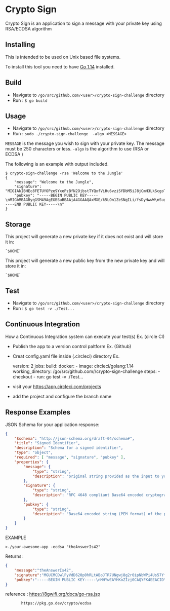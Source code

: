 Crypto Sign
===========

Crypto Sign is an application to sign a message with your private key using RSA/ECDSA algorithm

Installing
----------

This is intended to be used on Unix based file systems.

To install this tool you need to have [Go 1.14][go] installed.

[go]: https://golang.org/


Build
-----
 - Navigate to `/go/src/github.com/<user>/crypto-sign-challenge` directory
 - Run :
        `$ go build`


Usage
-----
 - Navigate to `/go/src/github.com/<user>/crypto-sign-challenge` directory
 - Run :
         `sudo ./crypto-sign-challenge  -algo <MESSAGE>` 

`MESSAGE` is the message you wish to sign with your private key.  The message
must be 250 characters or less. 
`-algo` is the algorithm to use (RSA or ECDSA )

The following is an example with output included.

```
$ crypto-sign-challenge -rsa 'Welcome to the Jungle'
{
    "message": "Welcome to the Jungle",
    "signature": "MIGIAkIBHEc8FETUYOPze9YxePzBfN2OjbstTYQxfViHu6vziSfDbM5iJ8jCmH3LkScgoTNCRBAMBY407jDC/fYq88iN22cCQgCmytbObfzxtHWHpcYFvOb3PHHDKlv+rtAZJ/+AdxBvihjY/xRDi1PH8GhyEgzW7xzJ1KF7BhqmeMwH9pXUCx6JiA==",
    "pubkey": "-----BEGIN PUBLIC KEY-----\nMIGbMBAGByqGSM49AgEGBSuBBAAjA4GGAAQAxMXE/k5LOn1ZeSNgILi/fsDyHwwW\nSugmEndN786laNFUJ0Ulzit1FumnY71Op7Gwuqrv+YoqrEwpHtpnV8mLgvEBr9sX\ncNatfZzPtjOLpHzkVfLSCX94E7uNUZx13eigwugCsR87rn94CLRU3GDbLnLO6W4f\n12FkAhynQpvqaWNKpn8=\n-----END PUBLIC KEY-----\n"
}
```

Storage
-------

This project will generate a new private key if it does not exist and will store
it in:

    `$HOME`
    
This project will generate a new public key from the new private key and will store
it in:

    `$HOME` 

Test
-------
- Navigate to `/go/src/github.com/<user>/crypto-sign-challenge` directory
- Run :
       `$ go test -v ./Test...`


Continuous Integration 
-------

How a Continuous Integration system can execute your test(s) Ex. (circle CI)

- Publish the app to a version control paltform Ex. (Github)
- Creat config.yaml file inside (.circleci) directory Ex.

    version: 2
    jobs:
    build:
    docker:
      - image: circleci/golang:1.14
    working_directory: /go/src/github.com/<user>/crypto-sign-challenge
    steps:
      - checkout
      - run: go test -v ./Test...

- visit your https://app.circleci.com/projects 
- add the project and configure the branch name 



Response Examples
---------------------

JSON Schema for your application response:

```json
{
    "$schema": "http://json-schema.org/draft-04/schema#",
    "title": "Signed Identifier",
    "description": "Schema for a signed identifier",
    "type": "object",
    "required": [ "message", "signature", "pubkey" ],
    "properties": {
        "message": {
            "type": "string",
            "description": "original string provided as the input to your app"
        },
        "signature": {
            "type": "string",
            "description": "RFC 4648 compliant Base64 encoded cryptographic signature of the input, calculated using the private key and the SHA256 digest of the input"
        },
        "pubkey": {
            "type": "string",
            "description": "Base64 encoded string (PEM format) of the public key generated from the private key used to create the digital signature"
        }
    }
}
```


EXAMPLE

```
>./your-awesome-app -ecdsa "theAnswerIs42"
```

Returns:

```json
{
    "message":"theAnswerIs42",
    "signature":"MGUCMCDwlFyVdD620p0hRLtABoJTR7UNgwj8g2r0ipNbWPi4Us57YfxtSQJ3dAkHslyBbwIxAKorQmpWl9QdlBUtACcZm4kEXfL37lJ+gZ/hANcTyuiTgmwcEC0FvEXY35u2bKFwhA==",
    "pubkey":"-----BEGIN PUBLIC KEY-----\nMHYwEAYHKoZIzj0CAQYFK4EEACIDYgAEI5/0zKsIzou9hL3ZdjkvBeVZFKpDwxTb\nfiDVjHpJdu3+qOuaKYgsLLiO9TFfupMYHLa20IqgbJSIv/wjxANH68aewV1q2Wn6\nvLA3yg2mOTa/OHAZEiEf7bVEbnAov+6D\n-----END PUBLIC KEY-----\n"
}
```


reference :
           https://8gwifi.org/docs/go-rsa.jsp

           https://pkg.go.dev/crypto/ecdsa